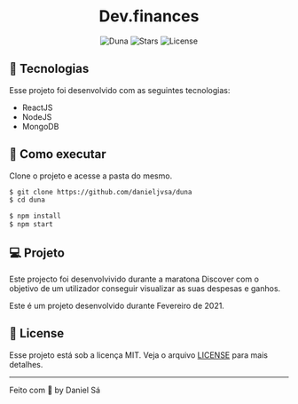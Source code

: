 <h1 align="center">
  Dev.finances
</h1>

<p align="center">
  <img src="https://img.shields.io/static/v1?label=App&message=Duna&color=8257E5&labelColor=000000" alt="Duna" />
  
  <img src="https://img.shields.io/github/stars/danieljvsa/duna?label=stars&message=MIT&color=8257E5&labelColor=000000" alt="Stars">

  <img  src="https://img.shields.io/static/v1?label=license&message=MIT&color=8257E5&labelColor=000000" alt="License">   
</p>

## 🧪 Tecnologias

Esse projeto foi desenvolvido com as seguintes tecnologias:

- ReactJS
- NodeJS
- MongoDB

## 🚀 Como executar

Clone o projeto e acesse a pasta do mesmo.

```bash
$ git clone https://github.com/danieljvsa/duna
$ cd duna
```

```bash
$ npm install
$ npm start
```

## 💻 Projeto

Este projecto foi desenvolvivido durante a maratona Discover com o objetivo de um utilizador conseguir visualizar as suas despesas e ganhos. 

Este é um projeto desenvolvido durante Fevereiro de 2021.



## 📝 License

Esse projeto está sob a licença MIT. Veja o arquivo [LICENSE](LICENSE.md) para mais detalhes.

---

Feito com 💜 by Daniel Sá 
